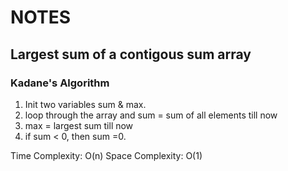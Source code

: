 # NOTES
## Largest sum of a contigous sum array

### Kadane's Algorithm

1. Init two variables sum & max.
2. loop through the array and sum = sum of all elements till now
3. max = largest sum till now
4. if sum < 0, then sum =0.

Time Complexity: O(n)
Space Complexity: O(1)

